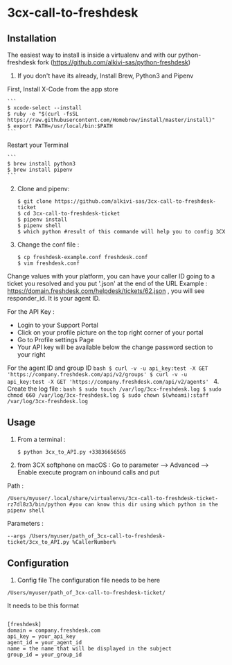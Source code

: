 # 3cx-call-to-freshdesk
## Installation

The easiest way to install is inside a virtualenv and with our python-freshdesk fork (https://github.com/alkivi-sas/python-freshdesk)

1. If you don't have its already, Install Brew, Python3 and Pipenv

First, Install X-Code from the app store

    ```
    $ xcode-select --install
    $ ruby -e "$(curl -fsSL https://raw.githubusercontent.com/Homebrew/install/master/install)"
    $ export PATH=/usr/local/bin:$PATH
    ```
Restart your Terminal

    ```
    $ brew install python3
    $ brew install pipenv
    ```

2. Clone and pipenv:

    ```
    $ git clone https://github.com/alkivi-sas/3cx-call-to-freshdesk-ticket
    $ cd 3cx-call-to-freshdesk-ticket
    $ pipenv install
    $ pipenv shell
    $ which python #result of this commande will help you to config 3CX
    ```

3. Change the conf file :

    ```
    $ cp freshdesk-example.conf freshdesk.conf
    $ vim freshdesk.conf
    ```
Change values with your platform, you can have your caller ID going to a ticket you resolved and you put '.json' at the end of the URL
Example :  https://domain.freshdesk.com/helpdesk/tickets/62.json , you will see responder_id. It is your agent ID.

For the API Key :
- Login to your Support Portal
- Click on your profile picture on the top right corner of your portal
- Go to Profile settings Page
- Your API key will be available below the change password section to your right

For the agent ID and group ID
    ```bash
    $ curl -v -u api_key:test -X GET 'https://company.freshdesk.com/api/v2/groups'
    $ curl -v -u api_key:test -X GET 'https://company.freshdesk.com/api/v2/agents'
    ```
4. Create the log file :
    ```bash
    $ sudo touch /var/log/3cx-freshdesk.log
    $ sudo chmod 660 /var/log/3cx-freshdesk.log
    $ sudo chown $(whoami):staff /var/log/3cx-freshdesk.log
    ```
## Usage
1. From a terminal :

   ```
   $ python 3cx_to_API.py +33836656565
   ```
2. from 3CX softphone on macOS :
Go to parameter --> Advanced --> Enable execute program on inbound calls and put

Path :
   ```
   /Users/myuser/.local/share/virtualenvs/3cx-call-to-freshdesk-ticket-rz7dl8z3/bin/python #you can know this dir using which python in the pipenv shell
   ```     
Parameters :
   ```
   --args /Users/myuser/path_of_3cx-call-to-freshdesk-ticket/3cx_to_API.py %CallerNumber%
   ```  

## Configuration
1. Config file
The configuration file needs to be here
```
/Users/myuser/path_of_3cx-call-to-freshdesk-ticket/
```
It needs to be this format
```

[freshdesk]
domain = company.freshdesk.com
api_key = your_api_key
agent_id = your_agent_id
name = the name that will be displayed in the subject
group_id = your_group_id
```
